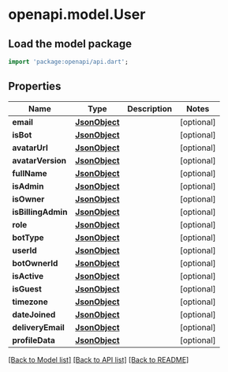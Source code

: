 # openapi.model.User

## Load the model package
```dart
import 'package:openapi/api.dart';
```

## Properties
Name | Type | Description | Notes
------------ | ------------- | ------------- | -------------
**email** | [**JsonObject**](.md) |  | [optional] 
**isBot** | [**JsonObject**](.md) |  | [optional] 
**avatarUrl** | [**JsonObject**](.md) |  | [optional] 
**avatarVersion** | [**JsonObject**](.md) |  | [optional] 
**fullName** | [**JsonObject**](.md) |  | [optional] 
**isAdmin** | [**JsonObject**](.md) |  | [optional] 
**isOwner** | [**JsonObject**](.md) |  | [optional] 
**isBillingAdmin** | [**JsonObject**](.md) |  | [optional] 
**role** | [**JsonObject**](.md) |  | [optional] 
**botType** | [**JsonObject**](.md) |  | [optional] 
**userId** | [**JsonObject**](.md) |  | [optional] 
**botOwnerId** | [**JsonObject**](.md) |  | [optional] 
**isActive** | [**JsonObject**](.md) |  | [optional] 
**isGuest** | [**JsonObject**](.md) |  | [optional] 
**timezone** | [**JsonObject**](.md) |  | [optional] 
**dateJoined** | [**JsonObject**](.md) |  | [optional] 
**deliveryEmail** | [**JsonObject**](.md) |  | [optional] 
**profileData** | [**JsonObject**](.md) |  | [optional] 

[[Back to Model list]](../README.md#documentation-for-models) [[Back to API list]](../README.md#documentation-for-api-endpoints) [[Back to README]](../README.md)


